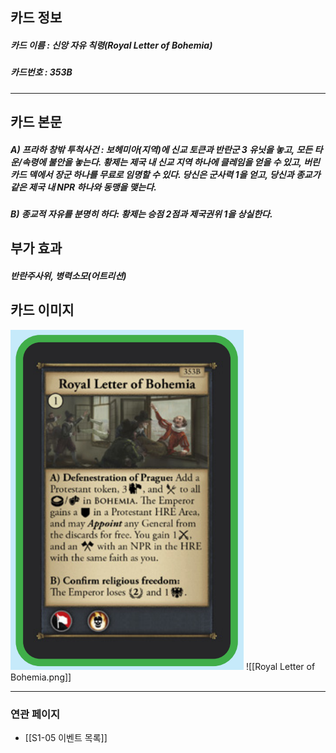 ## 카드 정보
##### 카드 이름 : 신앙 자유 칙령(Royal Letter of Bohemia)
##### 카드번호  : 353B
---
## 카드 본문
##### A) 프라하 창밖 투척사건 : 보헤미아(지역)에 신교 토큰과 반란군 3 유닛을 놓고, 모든 타운/속령에 불안을 놓는다. 황제는 제국 내 신교 지역 하나에 클레임을 얻을 수 있고, 버린 카드 덱에서 장군 하나를 무료로 임명할 수 있다. 당신은 군사력 1을 얻고, 당신과 종교가 같은 제국 내 NPR 하나와 동맹을 맺는다.

##### B) 종교적 자유를 분명히 하다: 황제는 승점 2점과 제국권위 1을 상실한다.

## 부가 효과
##### 반란주사위, 병력소모(어트리션)

## 카드 이미지
<img src="\Assets\Royal Letter of Bohemia.png"/>
![[Royal Letter of Bohemia.png]]

--- 
### 연관 페이지
- [[S1-05 이벤트 목록]]
